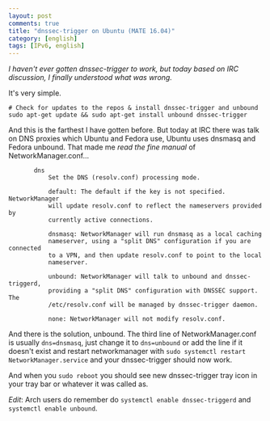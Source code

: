 ```yaml
---
layout: post
comments: true
title: "dnssec-trigger on Ubuntu (MATE 16.04)"
category: [english]
tags: [IPv6, english]
---
```


*I haven't ever gotten dnssec-trigger to work, but today based on IRC
 discussion, I finally understood what was wrong.*

It's very simple.

```
# Check for updates to the repos & install dnssec-trigger and unbound
sudo apt-get update && sudo apt-get install unbound dnssec-trigger
```

And this is the farthest I have gotten before. But today at IRC there
was talk on DNS proxies which Ubuntu and Fedora use, Ubuntu uses dnsmasq
and Fedora unbound. That made me *read the fine manual* of
NetworkManager.conf...


```man
       dns
           Set the DNS (resolv.conf) processing mode.

           default: The default if the key is not specified. NetworkManager
           will update resolv.conf to reflect the nameservers provided by
           currently active connections.

           dnsmasq: NetworkManager will run dnsmasq as a local caching
           nameserver, using a "split DNS" configuration if you are connected
           to a VPN, and then update resolv.conf to point to the local
           nameserver.

           unbound: NetworkManager will talk to unbound and dnssec-triggerd,
           providing a "split DNS" configuration with DNSSEC support. The
           /etc/resolv.conf will be managed by dnssec-trigger daemon.

           none: NetworkManager will not modify resolv.conf.
```

And there is the solution, unbound. The third line of NetworkManager.conf
is usually `dns=dnsmasq`, just change it to `dns=unbound` or add the line
if it doesn't exist and restart networkmanager with `sudo systemctl restart NetworkManager.service` and your dnssec-trigger should now work.

And when you `sudo reboot` you should see new dnssec-trigger tray icon in
your tray bar or whatever it was called as.

*Edit*: Arch users do remember do `systemctl enable dnssec-triggerd` and
`systemctl enable unbound`.
